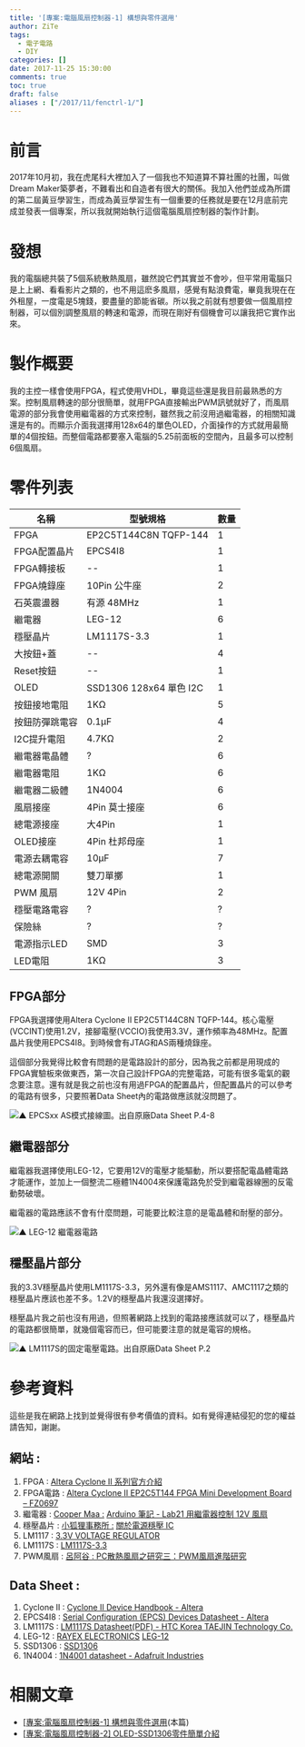```yaml
---
title: '[專案:電腦風扇控制器-1] 構想與零件選用'
author: ZiTe
tags:
  - 電子電路
  - DIY
categories: []
date: 2017-11-25 15:30:00
comments: true
toc: true
draft: false
aliases : ["/2017/11/fenctrl-1/"]
---
```

# 前言

2017年10月初，我在虎尾科大裡加入了一個我也不知道算不算社團的社團，叫做Dream Maker築夢者，不難看出和自造者有很大的關係。我加入他們並成為所謂的第二屆黃豆學習生，而成為黃豆學習生有一個重要的任務就是要在12月底前完成並發表一個專案，所以我就開始執行這個電腦風扇控制器的製作計劃。

<!--more-->

# 發想

我的電腦總共裝了5個系統散熱風扇，雖然說它們其實並不會吵，但平常用電腦只是上上網、看看影片之類的，也不用這麽多風扇，感覺有點浪費電，畢竟我現在在外租屋，一度電是5塊錢，要盡量的節能省碳。所以我之前就有想要做一個風扇控制器，可以個別調整風扇的轉速和電源，而現在剛好有個機會可以讓我把它實作出來。

# 製作概要

我的主控一樣會使用FPGA，程式使用VHDL，畢竟這些還是我目前最熟悉的方案。控制風扇轉速的部分很簡單，就用FPGA直接輸出PWM訊號就好了，而風扇電源的部分我會使用繼電器的方式來控制，雖然我之前沒用過繼電器，的相關知識還是有的。而顯示介面我選擇用128x64的單色OLED，介面操作的方式就用最簡單的4個按鈕。而整個電路都要塞入電腦的5.25前面板的空間內，且最多可以控制6個風扇。

# 零件列表

|名稱|型號規格|數量|
|--- |--- |--- |
|FPGA|EP2C5T144C8N TQFP-144|1|
|FPGA配置晶片|EPCS4I8|1|
|FPGA轉接板|--|1|
|FPGA燒錄座|10Pin 公牛座|2|
|石英震盪器|有源 48MHz|1|
|繼電器|LEG-12|6|
|穩壓晶片|LM1117S-3.3|1|
|大按鈕+蓋|--|4|
|Reset按鈕|--|1|
|OLED|SSD1306 128x64 單色 I2C|1|
|按鈕接地電阻|1KΩ|5|
|按鈕防彈跳電容|0.1μF|4|
|I2C提升電阻|4.7KΩ|2|
|繼電器電晶體|?|6|
|繼電器電阻|1KΩ|6|
|繼電器二級體|1N4004|6|
|風扇接座|4Pin 莫士接座|6|
|總電源接座|大4Pin|1|
|OLED接座|4Pin 杜邦母座|1|
|電源去耦電容|10μF|7|
|總電源開關|雙刀單擲|1|
|PWM 風扇|12V 4Pin|2|
|穩壓電路電容|?|?|
|保險絲|?|?|
|電源指示LED|SMD|3|
|LED電阻|1KΩ|3|

## FPGA部分


FPGA我選擇使用Altera Cyclone II EP2C5T144C8N TQFP-144。核心電壓(VCCINT)使用1.2V，接腳電壓(VCCIO)我使用3.3V，運作頻率為48MHz。配置晶片我使用EPCS4I8。到時候會有JTAG和AS兩種燒錄座。


這個部分我覺得比較會有問題的是電路設計的部分，因為我之前都是用現成的FPGA實驗板來做東西，第一次自己設計FPGA的完整電路，可能有很多電氣的觀念要注意。還有就是我之前也沒有用過FPGA的配置晶片，但配置晶片的可以參考的電路有很多，只要照著Data Sheet內的電路做應該就沒問題了。

![▲ EPCSxx AS模式接線圖。出自原廠Data Sheet P.4-8](https://1.bp.blogspot.com/-_z6wF1bGvPk/XqU9VsHukvI/AAAAAAAACIQ/sBOHtZP4b943GplE-Fv078OiH7xfVhIzwCPcBGAsYHg/s1600/EPCSxx-AS.jpg)

## 繼電器部分


繼電器我選擇使用LEG-12，它要用12V的電壓才能驅動，所以要搭配電晶體電路才能運作，並加上一個整流二極體1N4004來保護電路免於受到繼電器線圈的反電動勢破壞。

繼電器的電路應該不會有什麼問題，可能要比較注意的是電晶體和耐壓的部分。

![▲ LEG-12 繼電器電路](https://1.bp.blogspot.com/-JPalLluSf-4/XqU9Vmvjx0I/AAAAAAAACIQ/P2kRCuOvz6waD4NgMXer7_flv_Dn06nHQCPcBGAsYHg/s1600/%25E8%259E%25A2%25E5%25B9%2595%25E6%2593%25B7%25E5%258F%2596%25E7%2595%25AB%25E9%259D%25A2%2B%25284%2529.png)

## 穩壓晶片部分


我的3.3V穩壓晶片使用LM1117S-3.3，另外還有像是AMS1117、AMC1117之類的穩壓晶片應該也差不多。1.2V的穩壓晶片我還沒選擇好。


穩壓晶片我之前也沒有用過，但照著網路上找到的電路接應該就可以了，穩壓晶片的電路都很簡單，就幾個電容而已，但可能要注意的就是電容的規格。

![▲ LM1117S的固定電壓電路。出自原廠Data Sheet P.2](https://1.bp.blogspot.com/-JzMDgTaj7jE/XqU9VuiTtmI/AAAAAAAACIQ/l31GSXBDfVwC_a4AWMRfBeMETlzaJV6agCPcBGAsYHg/s1600/LM1117S.jpg)

# 參考資料

這些是我在網路上找到並覺得很有參考價值的資料。如有覺得連結侵犯的您的權益請告知，謝謝。

## 網站 :
1.  FPGA : [Altera Cyclone II 系列官方介紹](https://www.altera.com.cn/products/fpga/cyclone-categories/cyclone-ii/support.html#General_Power_Supplies)
2.  FPGA電路 : [Altera Cyclone II EP2C5T144 FPGA Mini Development Board – FZ0697](http://artofcircuits.com/product/altera-cyclone-ii-ep2c5t144-fpga-mini-development-board-fz0697)
3.  繼電器 : [Cooper Maa :](http://coopermaa2nd.blogspot.tw/2011/03/lab21-12v.html?m=1) [Arduino 筆記 - Lab21 用繼電器控制 12V 風扇](http://coopermaa2nd.blogspot.tw/2011/03/lab21-12v.html?m=1)
4.  穩壓晶片 : [小狐狸事務所 :](http://yhhuang1966.blogspot.tw/2015/07/ic.html) [關於電源穩壓 IC](http://yhhuang1966.blogspot.tw/2015/07/ic.html)
5.  LM1117 : [3.3V VOLTAGE REGULATOR](http://www.electronics-lab.com/project/3-3v-voltage-regulator/)
6.  LM1117S : [LM1117S-3.3](http://blog.naver.com/PostView.nhn?blogId=telius07&logNo=40034037959)
7.  PWM風扇 : [呂阿谷 : PC散熱風扇之研究三：PWM風扇進階研究](http://luyaku.pixnet.net/blog/post/341175399-pc%E6%95%A3%E7%86%B1%E9%A2%A8%E6%89%87%E4%B9%8B%E7%A0%94%E7%A9%B6%E4%B8%89%EF%BC%9Apwm%E9%A2%A8%E6%89%87%E9%80%B2%E9%9A%8E%E7%A0%94%E7%A9%B6)

## Data Sheet :
1.  Cyclone II : [Cyclone II Device Handbook - Altera](https://www.google.com.tw/url?sa=t&rct=j&q=&esrc=s&source=web&cd=1&ved=0ahUKEwjnwZmjndvXAhVONpQKHVFaBLQQFgglMAA&url=https%3A%2F%2Fwww.altera.com%2Fliterature%2Fhb%2Fcyc2%2Fcyc2_cii5v1.pdf&usg=AOvVaw0RzIUFQt3lfLf4CxeIyVNA)
2.  EPCS4I8 : [Serial Configuration (EPCS) Devices Datasheet - Altera](https://www.google.com.tw/url?sa=t&rct=j&q=&esrc=s&source=web&cd=1&ved=0ahUKEwjgxv6PntvXAhUEFJQKHbNKB58QFgglMAA&url=https%3A%2F%2Fwww.altera.com%2Fliterature%2Fhb%2Fcfg%2Fcyc_c51014.pdf&usg=AOvVaw3gRe3H3TqbR6BwOBfJI2Fh)
3.  LM1117S : [LM1117S Datasheet(PDF) - HTC Korea TAEJIN Technology Co.](https://www.google.com.tw/url?sa=t&rct=j&q=&esrc=s&source=web&cd=5&ved=0ahUKEwjD96HHodvXAhVEKJQKHeVFAHUQFghFMAQ&url=http%3A%2F%2Fwww.alldatasheet.com%2Fdatasheet-pdf%2Fpdf%2F177530%2FHTC%2FLM1117S.html&usg=AOvVaw1sJsJP7hkOuazaewM7HDWB)
4.  LEG-12 : [RAYEX ELECTRONICS](https://www.tme.eu/en/details/leg-12/miniature-electromagnetic-relays/rayex-electronics/) [](https://www.tme.eu/en/details/leg-12/miniature-electromagnetic-relays/rayex-electronics/) [LEG-12](https://www.tme.eu/en/details/leg-12/miniature-electromagnetic-relays/rayex-electronics/)
5.  SSD1306 : [SSD1306](https://www.google.com.tw/url?sa=t&rct=j&q=&esrc=s&source=web&cd=1&ved=0ahUKEwiRquzen9vXAhXGkZQKHacKC8YQFgglMAA&url=https%3A%2F%2Fcdn-shop.adafruit.com%2Fdatasheets%2FSSD1306.pdf&usg=AOvVaw295piYr-tzt5CnBsNVzI7X)
6.  1N4004 : [1N4001 datasheet - Adafruit Industries](https://www.google.com.tw/url?sa=t&rct=j&q=&esrc=s&source=web&cd=4&ved=0ahUKEwi4tOnzn9vXAhUBuZQKHc9mAJEQFgg9MAM&url=https%3A%2F%2Fcdn-shop.adafruit.com%2Fdatasheets%2F1N4001-D.PDF&usg=AOvVaw021F3iEmxkk38CKMcf287Z)

# 相關文章

* [\[專案:電腦風扇控制器-1\] 構想與零件選用](/2017/11/fenctrl-1/)(本篇)
* [\[專案:電腦風扇控制器-2\] OLED-SSD1306零件簡單介紹](/2017/12/fenctrl-2/)
